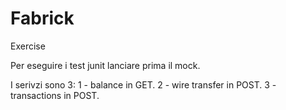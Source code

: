 # Fabrick
Exercise

Per eseguire i test junit lanciare prima il mock.

I serivzi sono 3:
1 - balance in GET.
2 - wire transfer in POST.
3 - transactions in POST.
